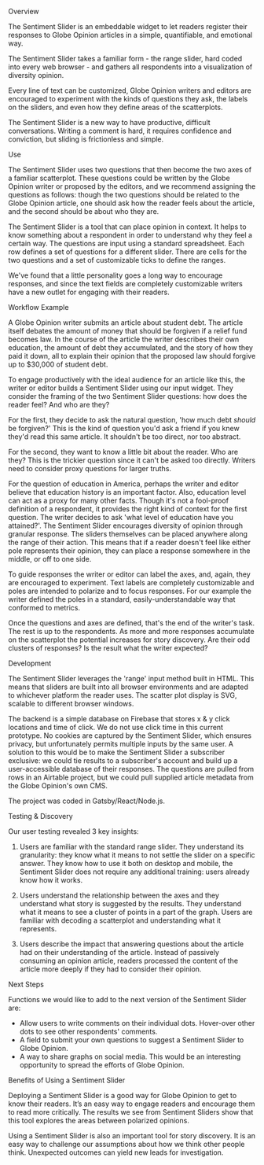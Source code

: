 Overview

The Sentiment Slider is an embeddable widget to let readers register their responses to Globe Opinion articles in a simple, quantifiable, and emotional way.

The Sentiment Slider takes a familiar form - the range slider, hard coded into every web browser - and gathers all respondents into a visualization of diversity opinion.

Every line of text can be customized, Globe Opinion writers and editors are encouraged to experiment with the kinds of questions they ask, the labels on the sliders, and even how they define areas of the scatterplots.

The Sentiment Slider is a new way to have productive, difficult conversations. Writing a comment is hard, it requires confidence and conviction, but sliding is frictionless and simple.




Use

The Sentiment Slider uses two questions that then become the two axes of a familiar scatterplot. These questions could be written by the Globe Opinion writer or proposed by the editors, and we recommend assigning the questions as follows: though the two questions should be related to the Globe Opinion article, one should ask how the reader feels about the article, and the second should be about who they are.

The Sentiment Slider is a tool that can place opinion in context. It helps to know something about a respondent in order to understand why they feel a certain way.
The questions are input using a standard spreadsheet. Each row defines a set of questions for a different slider. There are cells for the two questions and a set of customizable ticks to define the ranges.

We've found that a little personality goes a long way to encourage responses, and since the text fields are completely customizable writers have a new outlet for engaging with their readers.


Workflow Example

A Globe Opinion writer submits an article about student debt. The article itself debates the amount of money that should be forgiven if a relief fund becomes law. In the course of the article the writer describes their own education, the amount of debt they accumulated, and the story of how they paid it down, all to explain their opinion that the proposed law should forgive up to $30,000 of student debt.

To engage productively with the ideal audience for an article like this, the writer or editor builds a Sentiment Slider using our input widget. They consider the framing of the two Sentiment Slider questions: how does the reader feel? And who are they?

For the first, they decide to ask the natural question, 'how much debt *should* be forgiven?' This is the kind of question you'd ask a friend if you knew they'd read this same article. It shouldn't be too direct, nor too abstract.

For the second, they want to know a little bit about the reader. Who are they? This is the trickier question since it can't be asked too directly. Writers need to consider proxy questions for larger truths.

For the question of education in America, perhaps the writer and editor believe that education history is an important factor. Also, education level can act as a proxy for many other facts. Though it's not a fool-proof definition of a respondent, it provides the right kind of context for the first question. The writer decides to ask 'what level of education have you attained?'.
The Sentiment Slider encourages diversity of opinion through granular response. The sliders themselves can be placed anywhere along the range of their action. This means that if a reader doesn't feel like either pole represents their opinion, they can place a response somewhere in the middle, or off to one side.

To guide responses the writer or editor can label the axes, and, again, they are encouraged to experiment. Text labels are completely customizable and poles are intended to polarize and to focus responses. For our example the writer defined the poles in a standard, easily-understandable way that conformed to metrics.

Once the questions and axes are defined, that's the end of the writer's task. The rest is up to the respondents. As more and more responses accumulate on the scatterplot the potential increases for story discovery. Are their odd clusters of responses? Is the result what the writer expected?


Development

The Sentiment Slider leverages the 'range' input method built in HTML. This means that sliders are built into all browser environments and are adapted to whichever platform the reader uses.
The scatter plot display is SVG, scalable to different browser windows.

The backend is a simple database on Firebase that stores x & y click locations and time of click. We do not use click time in this current prototype. No cookies are captured by the Sentiment Slider, which ensures privacy, but unfortunately permits multiple inputs by the same user. A solution to this would be to make the Sentiment Slider a subscriber exclusive: we could tie results to a subscriber's account and build up a user-accessible database of their responses.
The questions are pulled from rows in an Airtable project, but we could pull supplied article metadata from the Globe Opinion's own CMS.

The project was coded in Gatsby/React/Node.js.


Testing & Discovery

Our user testing revealed 3 key insights:
1. Users are familiar with the standard range slider. They understand its granularity: they know what it means to not settle the slider on a specific answer. They know how to use it both on desktop and mobile, the Sentiment Slider does not require any additional training: users already know how it works.

2. Users understand the relationship between the axes and they understand what story is suggested by the results. They understand what it means to see a cluster of points in a part of the graph. Users are familiar with decoding a scatterplot and understanding what it represents.

3. Users describe the impact that answering questions about the article had on their understanding of the article. Instead of passively consuming an opinion article, readers processed the content of the article more deeply if they had to consider their opinion.


Next Steps

Functions we would like to add to the next version of the Sentiment Slider are:
- Allow users to write comments on their individual dots. Hover-over other dots to see other respondents' comments.
- A field to submit your own questions to suggest a Sentiment Slider to Globe Opinion.
- A way to share graphs on social media. This would be an interesting opportunity to spread the efforts of Globe Opinion.


Benefits of Using a Sentiment Slider

Deploying a Sentiment Slider is a good way for Globe Opinion to get to know their readers. It’s an easy way to engage readers and encourage them to read more critically.
The results we see from Sentiment Sliders show that this tool explores the areas between polarized opinions.

Using a Sentiment Slider is also an important tool for story discovery. It is an easy way to challenge our assumptions about how we think other people think. Unexpected outcomes can yield new leads for investigation.





